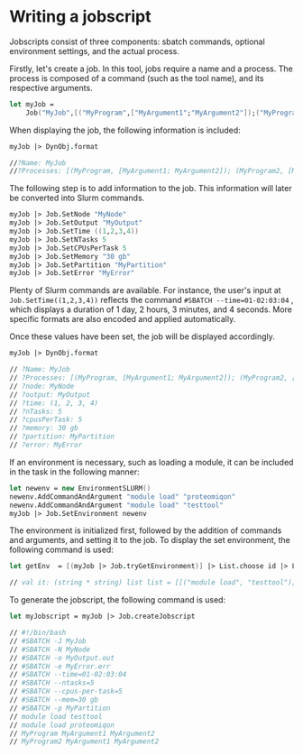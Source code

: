 # Writing a jobscript

Jobscripts consist of three components: sbatch commands, optional environment settings, and the actual process. 

Firstly, let's create a job. In this tool, jobs require a name and a process. The process is composed of a command (such as the tool name), and its respective arguments. 

```fsharp
let myJob =
    Job("MyJob",[("MyProgram",["MyArgument1";"MyArgument2"]);("MyProgram2",["MyArgument1";"MyArgument2"])])
```

When displaying the job, the following information is included: 

```fsharp
myJob |> DynObj.format

//?Name: MyJob
//?Processes: [(MyProgram, [MyArgument1; MyArgument2]); (MyProgram2, [MyArgument1; MyArgument2])]
```
The following step is to add information to the job. This information will later be converted into Slurm commands.

```fsharp 
myJob |> Job.SetNode "MyNode"
myJob |> Job.SetOutput "MyOutput"
myJob |> Job.SetTime ((1,2,3,4))
myJob |> Job.SetNTasks 5
myJob |> Job.SetCPUsPerTask 5
myJob |> Job.SetMemory "30 gb"
myJob |> Job.SetPartition "MyPartition"
myJob |> Job.SetError "MyError"
```
Plenty of Slurm commands are available. For instance, the user's input at `Job.SetTime((1,2,3,4))` reflects the command `#SBATCH --time=01-02:03:04` , which displays a duration of 1 day, 2 hours, 3 minutes, and 4 seconds. More specific formats are also encoded and applied automatically.

Once these values have been set, the job will be displayed accordingly.

```fsharp
myJob |> DynObj.format

// ?Name: MyJob
// ?Processes: [(MyProgram, [MyArgument1; MyArgument2]); (MyProgram2, [MyArgument1; MyArgument2])]
// ?node: MyNode
// ?output: MyOutput
// ?time: (1, 2, 3, 4)
// ?nTasks: 5
// ?cpusPerTask: 5
// ?memory: 30 gb
// ?partition: MyPartition
// ?error: MyError
```

If an environment is necessary, such as loading a module, it can be included in the task in the following manner:

```fsharp
let newenv = new EnvironmentSLURM()
newenv.AddCommandAndArgument "module load" "proteomiqon"
newenv.AddCommandAndArgument "module load" "testtool"
myJob |> Job.SetEnvironment newenv 
```

The environment is initialized first, followed by the addition of commands and arguments, and setting it to the job. 
To display the set environment, the following command is used: 

```fsharp
let getEnv  = [(myJob |> Job.tryGetEnvironment)] |> List.choose id |> List.map (fun value -> ((value:?>EnvironmentSLURM).GetEnvironment()))

// val it: (string * string) list list = [[("module load", "testtool"); ("module load", "proteomiqon")]]
```

To generate the jobscript, the following command is used: 

```fsharp
let myJobscript = myJob |> Job.createJobscript

// #!/bin/bash
// #SBATCH -J MyJob
// #SBATCH -N MyNode
// #SBATCH -o MyOutput.out
// #SBATCH -e MyError.err
// #SBATCH --time=01-02:03:04
// #SBATCH --ntasks=5
// #SBATCH --cpus-per-task=5
// #SBATCH --mem=30 gb
// #SBATCH -p MyPartition
// module load testtool
// module load proteomiqon
// MyProgram MyArgument1 MyArgument2
// MyProgram2 MyArgument1 MyArgument2
```

